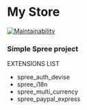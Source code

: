 # My Store
[![Maintainability](https://api.codeclimate.com/v1/badges/e7ea3acd808c964692c3/maintainability)](https://codeclimate.com/github/polyakovigor/mystore/maintainability)
### Simple Spree project

EXTENSIONS LIST
* spree_auth_devise
* spree_i18n
* spree_multi_currency
* spree_paypal_express
